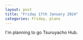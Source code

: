 ```yaml
---
layout: post
title: "Friday 17th January 2024"
categories: Friday, plans 
---
```


I'm planning to go Tsuruyacho Hub.
